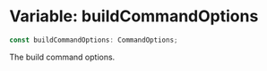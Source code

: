 # Variable: buildCommandOptions

```ts
const buildCommandOptions: CommandOptions;
```

The build command options.
